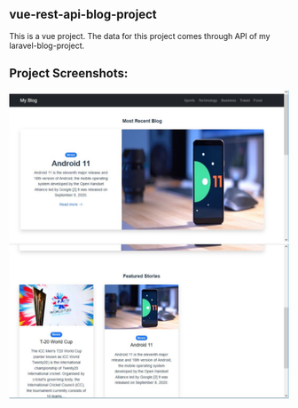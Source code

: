 <h2>vue-rest-api-blog-project</h2>

This is a vue project. The data for this project comes through API of my laravel-blog-project.

<h2>Project Screenshots:</h2>

<img src="project_screenshots/Home_page.JPG"/>


<img src="project_screenshots/Home_scroll_down.JPG"/>
